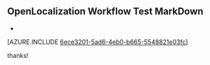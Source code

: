 ## OpenLocalization Workflow Test MarkDown
* 

[AZURE.INCLUDE [6ece3201-5ad6-4eb0-b665-5548821e03fc](calleeMd1.md)]

 
thanks!